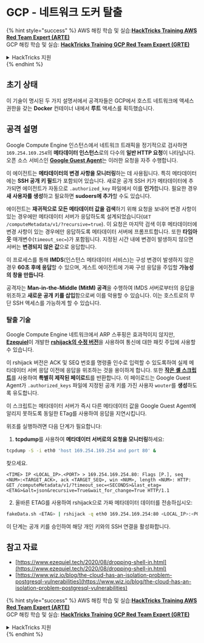 # GCP - 네트워크 도커 탈출

{% hint style="success" %}
AWS 해킹 학습 및 실습:<img src="/.gitbook/assets/image.png" alt="" data-size="line">[**HackTricks Training AWS Red Team Expert (ARTE)**](https://training.hacktricks.xyz/courses/arte)<img src="/.gitbook/assets/image.png" alt="" data-size="line">\
GCP 해킹 학습 및 실습: <img src="/.gitbook/assets/image (2).png" alt="" data-size="line">[**HackTricks Training GCP Red Team Expert (GRTE)**<img src="/.gitbook/assets/image (2).png" alt="" data-size="line">](https://training.hacktricks.xyz/courses/grte)

<details>

<summary>HackTricks 지원</summary>

* [**구독 요금제**](https://github.com/sponsors/carlospolop)를 확인하세요!
* 💬 [**디스코드 그룹**](https://discord.gg/hRep4RUj7f) 또는 [**텔레그램 그룹**](https://t.me/peass)에 **참여**하거나 **트위터** 🐦 [**@hacktricks\_live**](https://twitter.com/hacktricks\_live)**를 팔로우**하세요.
* [**HackTricks**](https://github.com/carlospolop/hacktricks) 및 [**HackTricks Cloud**](https://github.com/carlospolop/hacktricks-cloud) 깃헙 저장소에 PR을 제출하여 해킹 요령을 공유하세요.

</details>
{% endhint %}

## 초기 상태

이 기술이 명시된 두 가지 설명서에서 공격자들은 GCP에서 호스트 네트워크에 액세스 권한을 갖는 **Docker** 컨테이너 내에서 **루트** 액세스를 획득했습니다.

## 공격 설명

Google Compute Engine 인스턴스에서 네트워크 트래픽을 정기적으로 검사하면 `169.254.169.254`의 **메타데이터 인스턴스**로의 다수의 **일반 HTTP 요청**이 나타납니다. 오픈 소스 서비스인 [**Google Guest Agent**](https://github.com/GoogleCloudPlatform/guest-agent)는 이러한 요청을 자주 수행합니다.

이 에이전트는 **메타데이터의 변경 사항을 모니터링**하는 데 사용됩니다. 특히 메타데이터에는 **SSH 공개 키 필드**가 포함되어 있습니다. 새로운 공개 SSH 키가 메타데이터에 추가되면 에이전트가 자동으로 `.authorized_key` 파일에서 이를 **인가**합니다. 필요한 경우 **새 사용자를 생성**하고 필요하면 **sudoers에 추가**할 수도 있습니다.

에이전트는 **재귀적으로 모든 메타데이터 값을 검색**하기 위해 요청을 보내어 변경 사항이 있는 경우에만 메타데이터 서버가 응답하도록 설계되었습니다(`GET /computeMetadata/v1/?recursive=true`). 이 요청은 마지막 검색 이후 메타데이터에 변경 사항이 있는 경우에만 응답하도록 메타데이터 서버에 프롬프트합니다. 또한 **타임아웃** 매개변수(`timeout_sec=`)가 포함됩니다. 지정된 시간 내에 변경이 발생하지 않으면 서버는 **변경되지 않은 값**으로 응답합니다.

이 프로세스를 통해 **IMDS**(인스턴스 메타데이터 서비스)는 구성 변경이 발생하지 않은 경우 **60초 후에 응답**할 수 있으며, 게스트 에이전트에 가짜 구성 응답을 주입할 **가능성의 창을 만듭니다**.

공격자는 **Man-in-the-Middle (MitM) 공격**을 수행하여 IMDS 서버로부터의 응답을 위조하고 **새로운 공개 키를 삽입**함으로써 이를 악용할 수 있습니다. 이는 호스트로의 무단 SSH 액세스를 가능하게 할 수 있습니다.

### 탈출 기술

Google Compute Engine 네트워크에서 ARP 스푸핑은 효과적이지 않지만, [**Ezequiel**](https://www.ezequiel.tech/2020/08/dropping-shell-in.html)이 개발한 [**rshijack의 수정 버전**](https://github.com/ezequielpereira/rshijack)을 사용하여 통신에 대한 패킷 주입에 사용할 수 있습니다.

이 rshijack 버전은 ACK 및 SEQ 번호를 명령줄 인수로 입력할 수 있도록하여 실제 메타데이터 서버 응답 이전에 응답을 위조하는 것을 용이하게 합니다. 또한 [**작은 셸 스크립트**](https://gist.github.com/ezequielpereira/914c2aae463409e785071213b059f96c#file-fakedata-sh)를 사용하여 **특별히 제작된 페이로드**를 반환합니다. 이 페이로드는 Google Guest Agent가 `.authorized_keys` 파일에 지정된 공개 키를 가진 사용자 `wouter`를 **생성**하도록 유도합니다.

이 스크립트는 메타데이터 서버가 즉시 다른 메타데이터 값을 Google Guest Agent에 알리지 못하도록 동일한 ETag를 사용하여 응답을 지연시킵니다.

위조를 실행하려면 다음 단계가 필요합니다:

1. **tcpdump**를 사용하여 **메타데이터 서버로의 요청을 모니터링**하세요:
```bash
tcpdump -S -i eth0 'host 169.254.169.254 and port 80' &
```
찾으세요.
```
<TIME> IP <LOCAL_IP>.<PORT> > 169.254.169.254.80: Flags [P.], seq <NUM>:<TARGET_ACK>, ack <TARGET_SEQ>, win <NUM>, length <NUM>: HTTP: GET /computeMetadata/v1/?timeout_sec=<SECONDS>&last_etag=<ETAG>&alt=json&recursive=True&wait_for_change=True HTTP/1.1
```
2. 올바른 ETAG를 사용하여 rshijack으로 가짜 메타데이터 데이터를 전송하십시오:
```bash
fakeData.sh <ETAG> | rshijack -q eth0 169.254.169.254:80 <LOCAL_IP>:<PORT> <TARGET_SEQ> <TARGET_ACK>; ssh -i id_rsa -o StrictHostKeyChecking=no wouter@localhost
```
이 단계는 공개 키를 승인하여 해당 개인 키와의 SSH 연결을 활성화합니다.


## 참고 자료

* [https://www.ezequiel.tech/2020/08/dropping-shell-in.html](https://www.ezequiel.tech/2020/08/dropping-shell-in.html)
* [https://www.wiz.io/blog/the-cloud-has-an-isolation-problem-postgresql-vulnerabilities](https://www.wiz.io/blog/the-cloud-has-an-isolation-problem-postgresql-vulnerabilities)

{% hint style="success" %}
AWS 해킹 학습 및 실습:<img src="/.gitbook/assets/image.png" alt="" data-size="line">[**HackTricks Training AWS Red Team Expert (ARTE)**](https://training.hacktricks.xyz/courses/arte)<img src="/.gitbook/assets/image.png" alt="" data-size="line">\
GCP 해킹 학습 및 실습: <img src="/.gitbook/assets/image (2).png" alt="" data-size="line">[**HackTricks Training GCP Red Team Expert (GRTE)**<img src="/.gitbook/assets/image (2).png" alt="" data-size="line">](https://training.hacktricks.xyz/courses/grte)

<details>

<summary>HackTricks 지원</summary>

* [**구독 요금제**](https://github.com/sponsors/carlospolop)를 확인하세요!
* 💬 [**디스코드 그룹**](https://discord.gg/hRep4RUj7f) 또는 [**텔레그램 그룹**](https://t.me/peass)에 **참여**하거나 **트위터** 🐦 [**@hacktricks\_live**](https://twitter.com/hacktricks\_live)**를 팔로우**하세요.
* 해킹 요령을 공유하려면 [**HackTricks**](https://github.com/carlospolop/hacktricks) 및 [**HackTricks Cloud**](https://github.com/carlospolop/hacktricks-cloud) github 저장소에 PR을 제출하세요.

</details>
{% endhint %}
